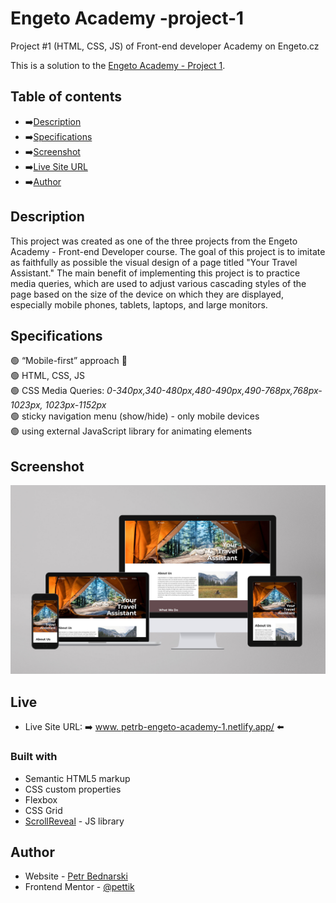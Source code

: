 # Engeto Academy -project-1

Project #1 (HTML, CSS, JS) of Front-end developer Academy on Engeto.cz

This is a solution to the [Engeto Academy - Project 1](https://engeto.cz/webova-akademie/).

## Table of contents

- ➡️[Description](#description)
- ➡️[Specifications](#specifications)
- ➡️[Screenshot](#screenshot)
- ➡️[Live Site URL](#live)
- ➡️[Author](#author)

## Description

This project was created as one of the three projects from the Engeto Academy - Front-end Developer course. The goal of this project is to imitate as faithfully as possible the visual design of a page titled "Your Travel Assistant." The main benefit of implementing this project is to practice media queries, which are used to adjust various cascading styles of the page based on the size of the device on which they are displayed, especially mobile phones, tablets, laptops, and large monitors.

## Specifications

🟢 “Mobile-first” approach 📲 <br>
🟢 HTML, CSS, JS <br>
🟢 CSS Media Queries: <i>0-340px,340-480px,480-490px,490-768px,768px-1023px, 1023px-1152px</i> <br>
🟢 sticky navigation menu (show/hide) - only mobile devices<br>
🟢 using external JavaScript library for animating elements <br>

## Screenshot

<img src="design/design-preview.jpg" alt="Engeto Project 1">

## Live

- Live Site URL: ➡️ [www. petrb-engeto-academy-1.netlify.app/](https://petrb-engeto-academy-1.netlify.app) ⬅️

### Built with

- Semantic HTML5 markup
- CSS custom properties
- Flexbox
- CSS Grid
- [ScrollReveal](https://scrollrevealjs.org/) - JS library

## Author

- Website - [Petr Bednarski](https://github.com/pettik)
- Frontend Mentor - [@pettik](https://www.frontendmentor.io/profile/pettik)
